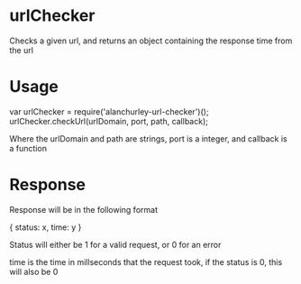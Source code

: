 urlChecker
==========

Checks a given url, and returns an object containing the response time from the url

Usage
=====
var urlChecker = require('alanchurley-url-checker')();
urlChecker.checkUrl(urlDomain, port, path, callback);

Where the urlDomain and path are strings, port is a integer, and callback is a function


Response
========

Response will be in the following format

{
    status: x,
    time: y
}

Status will either be 1 for a valid request, or 0 for an error

time is the time in millseconds that the request took, if the status is 0, this will also be 0